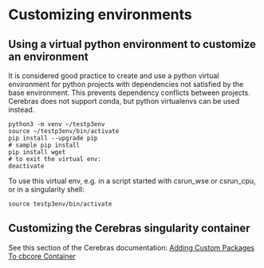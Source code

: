 # Customizing environments
## Using a virtual python environment to customize an environment
It is considered good practice to create and use a python virtual environment for python projects with dependencies not satisfied by the base environment.
This prevents dependency conflicts between projects.
Cerebras does not support conda, but python virtualenvs can be used instead.

```console
python3 -m venv ~/testp3env
source ~/testp3env/bin/activate
pip install --upgrade pip
# sample pip install
pip install wget
# to exit the virtual env:
deactivate
```

To use this virtual env, e.g. in a script started with csrun_wse or csrun_cpu, or in a singularity shell:
```console
source testp3env/bin/activate
```

## Customizing the Cerebras singularity container
See this section of the Cerebras documentation:
[Adding Custom Packages To cbcore Container](https://docs.cerebras.net/en/latest/software-guides/adding-custom-pkgs-to-cbcore-container.html)
